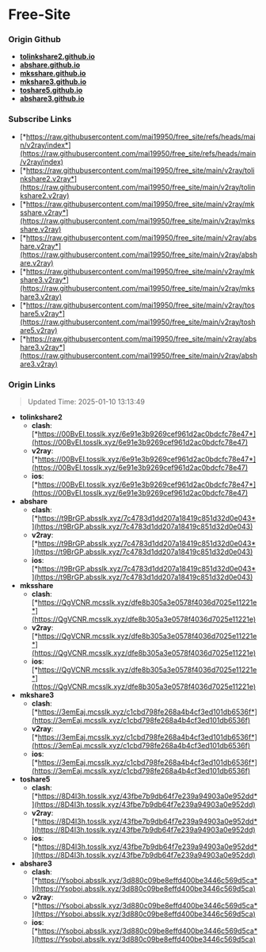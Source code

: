 # Free-Site

### Origin Github

- [**tolinkshare2.github.io**](https://github.com/tolinkshare2/tolinkshare2.github.io)
- [**abshare.github.io**](https://github.com/abshare/abshare.github.io)
- [**mksshare.github.io**](https://github.com/mksshare/mksshare.github.io)
- [**mkshare3.github.io**](https://github.com/mkshare3/mkshare3.github.io)
- [**toshare5.github.io**](https://github.com/toshare5/toshare5.github.io)
- [**abshare3.github.io**](https://github.com/abshare3/abshare3.github.io)

### Subscribe Links

- [*https://raw.githubusercontent.com/mai19950/free_site/refs/heads/main/v2ray/index*](https://raw.githubusercontent.com/mai19950/free_site/refs/heads/main/v2ray/index)
- [*https://raw.githubusercontent.com/mai19950/free_site/main/v2ray/tolinkshare2.v2ray*](https://raw.githubusercontent.com/mai19950/free_site/main/v2ray/tolinkshare2.v2ray)
- [*https://raw.githubusercontent.com/mai19950/free_site/main/v2ray/mksshare.v2ray*](https://raw.githubusercontent.com/mai19950/free_site/main/v2ray/mksshare.v2ray)
- [*https://raw.githubusercontent.com/mai19950/free_site/main/v2ray/abshare.v2ray*](https://raw.githubusercontent.com/mai19950/free_site/main/v2ray/abshare.v2ray)
- [*https://raw.githubusercontent.com/mai19950/free_site/main/v2ray/mkshare3.v2ray*](https://raw.githubusercontent.com/mai19950/free_site/main/v2ray/mkshare3.v2ray)
- [*https://raw.githubusercontent.com/mai19950/free_site/main/v2ray/toshare5.v2ray*](https://raw.githubusercontent.com/mai19950/free_site/main/v2ray/toshare5.v2ray)
- [*https://raw.githubusercontent.com/mai19950/free_site/main/v2ray/abshare3.v2ray*](https://raw.githubusercontent.com/mai19950/free_site/main/v2ray/abshare3.v2ray)

### Origin Links

> Updated Time: 2025-01-10 13:13:49

- **tolinkshare2**
  - **clash**: [*https://00BvEI.tosslk.xyz/6e91e3b9269cef961d2ac0bdcfc78e47*](https://00BvEI.tosslk.xyz/6e91e3b9269cef961d2ac0bdcfc78e47)
  - **v2ray**: [*https://00BvEI.tosslk.xyz/6e91e3b9269cef961d2ac0bdcfc78e47*](https://00BvEI.tosslk.xyz/6e91e3b9269cef961d2ac0bdcfc78e47)
  - **ios**: [*https://00BvEI.tosslk.xyz/6e91e3b9269cef961d2ac0bdcfc78e47*](https://00BvEI.tosslk.xyz/6e91e3b9269cef961d2ac0bdcfc78e47)
- **abshare**
  - **clash**: [*https://t9BrGP.absslk.xyz/7c4783d1dd207a18419c851d32d0e043*](https://t9BrGP.absslk.xyz/7c4783d1dd207a18419c851d32d0e043)
  - **v2ray**: [*https://t9BrGP.absslk.xyz/7c4783d1dd207a18419c851d32d0e043*](https://t9BrGP.absslk.xyz/7c4783d1dd207a18419c851d32d0e043)
  - **ios**: [*https://t9BrGP.absslk.xyz/7c4783d1dd207a18419c851d32d0e043*](https://t9BrGP.absslk.xyz/7c4783d1dd207a18419c851d32d0e043)
- **mksshare**
  - **clash**: [*https://QgVCNR.mcsslk.xyz/dfe8b305a3e0578f4036d7025e11221e*](https://QgVCNR.mcsslk.xyz/dfe8b305a3e0578f4036d7025e11221e)
  - **v2ray**: [*https://QgVCNR.mcsslk.xyz/dfe8b305a3e0578f4036d7025e11221e*](https://QgVCNR.mcsslk.xyz/dfe8b305a3e0578f4036d7025e11221e)
  - **ios**: [*https://QgVCNR.mcsslk.xyz/dfe8b305a3e0578f4036d7025e11221e*](https://QgVCNR.mcsslk.xyz/dfe8b305a3e0578f4036d7025e11221e)
- **mkshare3**
  - **clash**: [*https://3emEaj.mcsslk.xyz/c1cbd798fe268a4b4cf3ed101db6536f*](https://3emEaj.mcsslk.xyz/c1cbd798fe268a4b4cf3ed101db6536f)
  - **v2ray**: [*https://3emEaj.mcsslk.xyz/c1cbd798fe268a4b4cf3ed101db6536f*](https://3emEaj.mcsslk.xyz/c1cbd798fe268a4b4cf3ed101db6536f)
  - **ios**: [*https://3emEaj.mcsslk.xyz/c1cbd798fe268a4b4cf3ed101db6536f*](https://3emEaj.mcsslk.xyz/c1cbd798fe268a4b4cf3ed101db6536f)
- **toshare5**
  - **clash**: [*https://8D4I3h.tosslk.xyz/43fbe7b9db64f7e239a94903a0e952dd*](https://8D4I3h.tosslk.xyz/43fbe7b9db64f7e239a94903a0e952dd)
  - **v2ray**: [*https://8D4I3h.tosslk.xyz/43fbe7b9db64f7e239a94903a0e952dd*](https://8D4I3h.tosslk.xyz/43fbe7b9db64f7e239a94903a0e952dd)
  - **ios**: [*https://8D4I3h.tosslk.xyz/43fbe7b9db64f7e239a94903a0e952dd*](https://8D4I3h.tosslk.xyz/43fbe7b9db64f7e239a94903a0e952dd)
- **abshare3**
  - **clash**: [*https://Ysoboi.absslk.xyz/3d880c09be8effd400be3446c569d5ca*](https://Ysoboi.absslk.xyz/3d880c09be8effd400be3446c569d5ca)
  - **v2ray**: [*https://Ysoboi.absslk.xyz/3d880c09be8effd400be3446c569d5ca*](https://Ysoboi.absslk.xyz/3d880c09be8effd400be3446c569d5ca)
  - **ios**: [*https://Ysoboi.absslk.xyz/3d880c09be8effd400be3446c569d5ca*](https://Ysoboi.absslk.xyz/3d880c09be8effd400be3446c569d5ca)
